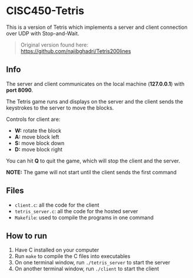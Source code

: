 # CISC450-Tetris
This is a version of Tetris which implements a server and client connection over UDP with Stop-and-Wait. 
> Original version found here: https://github.com/najibghadri/Tetris200lines


## Info
The server and client communicates on the local machine (**127.0.0.1**) with **port 8090**.

The Tetris game runs and displays on the server and the client sends the keystrokes to the server to move the blocks.

Controls for client are:
- **W:** rotate the block
- **A:** move block left
- **S:** move block down
- **D:** move block right

You can hit **Q** to quit the game, which will stop the client and the server.

**NOTE:** The game will not start until the client sends the first command

## Files
- `client.c`: all the code for the client
- `tetris_server.c`: all the code for the hosted server
- `Makefile`: used to compile the programs in one command


## How to run
1. Have C installed on your computer
2. Run `make` to compile the C files into executables
3. On one terminal window, run `./tetris_server` to start the server
4. On another terminal window, run `./client` to start the client